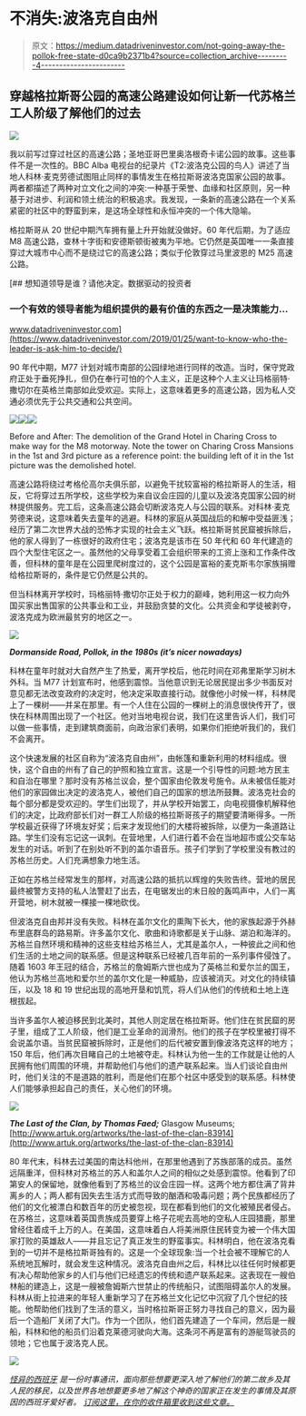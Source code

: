 # 不消失:波洛克自由州

> 原文：<https://medium.datadriveninvestor.com/not-going-away-the-pollok-free-state-d0ca9b2371b4?source=collection_archive---------4----------------------->

## 穿越格拉斯哥公园的高速公路建设如何让新一代苏格兰工人阶级了解他们的过去

![](img/d49b9e420bd8ae6ebf174f632322f0fc.png)

我以前写过穿过社区的高速公路；圣地亚哥巴里奥洛根奇卡诺公园的故事。这些事件不是一次性的。BBC Alba 电视台的纪录片《T2:波洛克公园的鸟人》讲述了当地人科林·麦克劳德试图阻止同样的事情发生在格拉斯哥波洛克国家公园的故事。两者都描述了两种对立文化之间的冲突:一种基于荣誉、血缘和社区原则，另一种基于对进步、利润和领土统治的积极追求。我发现，一条新的高速公路在一个关系紧密的社区中的野蛮到来，是这场全球性和永恒冲突的一个伟大隐喻。

格拉斯哥从 20 世纪中期汽车拥有量上升开始就没做好。60 年代后期，为了适应 M8 高速公路，查林十字街和安德斯顿街被夷为平地。它仍然是英国唯一一条直接穿过大城市中心而不是绕过它的高速公路；类似于伦敦穿过马里波恩的 M25 高速公路。

[](https://www.datadriveninvestor.com/2019/01/25/want-to-know-who-the-leader-is-ask-him-to-decide/) [## 想知道领导是谁？请他决定。数据驱动的投资者

### 一个有效的领导者能为组织提供的最有价值的东西之一是决策能力…

www.datadriveninvestor.com](https://www.datadriveninvestor.com/2019/01/25/want-to-know-who-the-leader-is-ask-him-to-decide/) 

90 年代中期，M77 计划对城市南部的公园绿地进行同样的改造。当时，保守党政府正处于垂死挣扎，但仍在奉行可怕的个人主义，正是这种个人主义让玛格丽特·撒切尔在英格兰南部如此受欢迎。实际上，这意味着更多的高速公路，因为私人交通必须优先于公共交通和公共空间。

![](img/2636fc67be9f23a3f1c72d8ec5f5db46.png)![](img/a48f5de500fb1c0d24fffb0c9064458d.png)![](img/54e0180a18d4b8d81af92c6e3b199b7a.png)

Before and After: The demolition of the Grand Hotel in Charing Cross to make way for the M8 motorway. Note the tower on Charing Cross Mansions in the 1st and 3rd picture as a reference point: the building left of it in the 1st picture was the demolished hotel.

高速公路将绕过考格伦高尔夫俱乐部，以避免干扰较富裕的格拉斯哥人的生活，相反，它将穿过五所学校，这些学校为来自议会庄园的儿童以及波洛克国家公园的树林提供服务。完工后，这条高速公路会切断波洛克人与公园的联系。对科林·麦克劳德来说，这意味着失去童年的逃避。科林的家庭从英国战后的和解中受益匪浅；经历了第二次世界大战的恐怖才实现的社会主义飞跃。格拉斯哥贫民窟被拆除后，他的家人得到了一栋很好的政府住宅；波洛克是该市在 50 年代和 60 年代建造的四个大型住宅区之一。虽然他的父母享受着工会组织带来的工资上涨和工作条件改善，但科林的童年是在公园里爬树度过的，这个公园是富裕的麦克斯韦尔家族捐赠给格拉斯哥的，条件是它仍然是公共的。

但当科林离开学校时，玛格丽特·撒切尔正处于权力的巅峰，她利用这一权力向外国买家出售国家的公共事业和工业，并鼓励贪婪的文化。公共资金和学徒被剥夺，波洛克成为欧洲最贫穷的地区之一。

![](img/27cfc5dac05ab95eeeae3b709055b53c.png)

***Dormanside Road, Pollok, in the 1980s (it’s nicer nowadays)***

科林在童年时就对大自然产生了热爱，离开学校后，他花时间在邓弗里斯学习树木外科。当 M77 计划宣布时，他感到震惊。当他意识到无论居民提出多少书面反对意见都无法改变政府的决定时，他决定采取直接行动。就像他小时候一样，科林爬上了一棵树——并呆在那里。有一个人住在公园的一棵树上的消息很快传开了，很快在科林周围出现了一个社区。他对当地电视台说，我们在这里告诉人们，我们可以做一些事情，走到建筑商面前，向政治家们表明，如果你们拒绝听我们的，我们不会离开。

这个快速发展的社区自称为“波洛克自由州”，由帐篷和重新利用的材料组成。很快，这个自由的州有了自己的护照和独立宣言。这是一个引导性的问题:地方民主和自治在哪里？那时没有苏格兰议会，整个国家由伦敦发号施令。从未被信任能对他们的家园做出决定的波洛克人，被他们自己的国家的想法所鼓舞。波洛克社会的每个部分都是受欢迎的。学生们出现了，并从学校开始罢工，向电视摄像机解释他们的决定，比政府部长们对一群工人阶级的格拉斯哥孩子的期望要清晰得多。一所学校最近获得了环境友好奖；后来才发现他们的大楼将被拆除，以便为一条道路让路。学生们没有忘记这一讽刺。在营地里，人们进行着不会在当地超市或公交车站发生的对话。听到了在别处听不到的盖尔语音乐。孩子们学到了学校里没有教过的苏格兰历史。人们充满想象力地生活。

正如在苏格兰经常发生的那样，对高速公路的抵抗以辉煌的失败告终。营地的居民最终被警方支持的私人法警赶了出去，在电锯发出的末日般的轰鸣声中，人们一离开营地，树木就被一棵接一棵地砍伐。

但波洛克自由邦并没有失败。科林在盖尔文化的熏陶下长大，他的家族起源于外赫布里底群岛的路易斯。许多盖尔文化、歌曲和诗歌都是关于山脉、湖泊和海洋的。苏格兰自然环境和精神的这些支柱给苏格兰人，尤其是盖尔人，一种彼此之间和他们生活的土地之间的联系感。但是这种联系已经被几百年前的一系列事件侵蚀了。随着 1603 年王冠的结合，苏格兰的詹姆斯六世也成为了英格兰和爱尔兰的国王，他认为苏格兰高地和爱尔兰的盖尔文化是一种威胁，应该被消灭。对文化的持续镇压，以及 18 和 19 世纪出现的高地开垦和饥荒，将人们从他们的传统和土地上连根拔起。

当许多盖尔人被迫移民到北美时，其他人则定居在格拉斯哥。他们住在贫民窟的房子里，组成了工人阶级，他们是工业革命的润滑剂。他们的孩子在学校里被打得不会说盖尔语。当贫民窟被拆除时，正是他们的后代被安置到像波洛克这样的地方；150 年后，他们再次目睹自己的土地被夺走。科林认为他一生的工作就是让他的人民拥有他们周围的环境，并帮助他们与他们的遗产联系起来。当人们谈论自由州时，他们关注的不是道路的胜利，而是他们在那个社区中感受到的联系感。科林使人们能够承担起自己的责任，关心他们的环境。

![](img/1da928c9d0ee0ce75a1167b8b12669bb.png)

***The Last of the Clan, by Thomas Faed;*** Glasgow Museums; [http://www.artuk.org/artworks/the-last-of-the-clan-83914](http://www.artuk.org/artworks/the-last-of-the-clan-83914)

80 年代末，科林去过美国的南达科他州，在那里他遇到了苏族部落的成员。虽然远隔重洋，但科林对苏格兰的苏人和盖尔人之间的相似之处感到震惊。他看到了印第安人的保留地，就像他看到了苏格兰的议会庄园一样。这两个地方都住满了背井离乡的人；两人都有因失去生活方式而导致的酗酒和吸毒问题；两个民族都经历了他们的文化被漂白和数百年的历史被忽视，现在都看到他们的文化被殖民者侵占。在苏格兰，这意味着英国贵族成员要穿上格子花呢去高地的空私人庄园猎鹿，那里曾经住着成千上万的人。在美国，这意味着白人将美洲原住民转变为被一个伟大国家打败的英雄敌人——并且忘记了真正发生的野蛮事实。科林明白，他在波洛克看到的一切并不是格拉斯哥独有的。这是一个全球现象:当一个社会被不理解它的人系统地瓦解时，就会发生这种情况。波洛克自由州之后，科林比以往任何时候都更有决心帮助他家乡的人们与他们已经遗忘的传统和遗产联系起来。这表现在一艘伯林船的建造上，这是一艘被詹姆斯六世禁止的传统船只，试图阻碍盖尔人的发展。科林从街上拉进来的年轻人重新学习了在苏格兰文化记忆中沉寂了几个世纪的技能。他帮助他们找到了生活的意义，当时格拉斯哥正努力寻找自己的意义，因为最后一个造船厂关闭了大门。作为一个团队，他们首先建造了一个车间，然后是一艘船，科林和他的船员们沿着克莱德河驶向大海。这条河不再是富有的游艇驾驶员的领地；它也属于波洛克人民。

![](img/2ebc97b82e10ebe67dc7f313485a870b.png)

[*怪异的西班牙*](https://weirdspain.substack.com/) *是一份时事通讯，面向那些想要更深入地了解他们的第二故乡及其人民的移民，以及世界各地想要更多地了解这个神奇的国家正在发生的事情及其原因的西班牙爱好者。* [*订阅这里，在你的收件箱里收到这些文章。*](https://weirdspain.substack.com/subscribe)